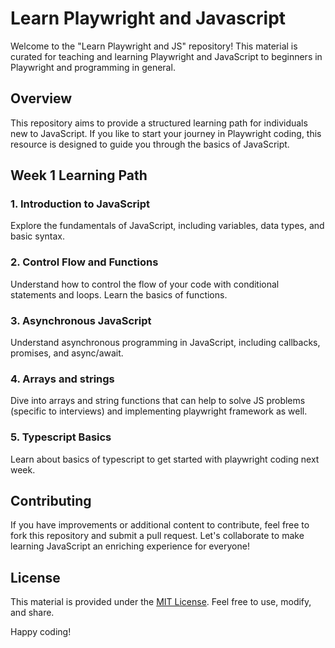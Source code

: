 # Learn Playwright and Javascript

Welcome to the "Learn Playwright and JS" repository! This material is curated for teaching and learning Playwright and JavaScript to beginners in Playwright and programming in general.

## Overview

This repository aims to provide a structured learning path for individuals new to JavaScript. If you like to start your journey in Playwright coding, this resource is designed to guide you through the basics of JavaScript.

## Week 1 Learning Path

### 1. Introduction to JavaScript
Explore the fundamentals of JavaScript, including variables, data types, and basic syntax.

### 2. Control Flow and Functions
Understand how to control the flow of your code with conditional statements and loops. Learn the basics of functions.

### 3. Asynchronous JavaScript
Understand asynchronous programming in JavaScript, including callbacks, promises, and async/await.

### 4. Arrays and strings
Dive into arrays and string functions that can help to solve JS problems (specific to interviews) and implementing playwright framework as well.

### 5. Typescript Basics
Learn about basics of typescript to get started with playwright coding next week.

## Contributing
If you have improvements or additional content to contribute, feel free to fork this repository and submit a pull request. Let's collaborate to make learning JavaScript an enriching experience for everyone!

## License
This material is provided under the [MIT License](LICENSE). Feel free to use, modify, and share.

Happy coding!
